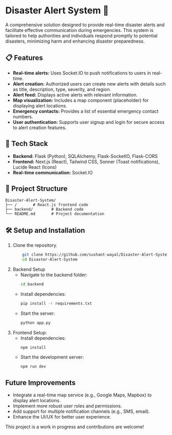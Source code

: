 # Disaster Alert System 🚨

A comprehensive solution designed to provide real-time disaster alerts and facilitate effective communication during emergencies. This system is tailored to help authorities and individuals respond promptly to potential disasters, minimizing harm and enhancing disaster preparedness.

## 📋 Features

* **Real-time alerts:** Uses Socket.IO to push notifications to users in real-time.
* **Alert creation:**  Authorized users can create new alerts with details such as title, description, type, severity, and region.
* **Alert feed:** Displays active alerts with relevant information.
* **Map visualization:** Includes a map component (placeholder) for displaying alert locations.
* **Emergency contacts:** Provides a list of essential emergency contact numbers.
* **User authentication:**  Supports user signup and login for secure access to alert creation features.

## 🚀 Tech Stack

* **Backend:** Flask (Python), SQLAlchemy, Flask-SocketIO, Flask-CORS
* **Frontend:** Next.js (React), Tailwind CSS, Sonner (Toast notifications), Lucide React (Icons)
* **Real-time communication:** Socket.IO

## 📂 Project Structure

```plaintext
Disaster-Alert-System/
├── /       # React.js frontend code
├── backend/        # Backend code
└── README.md       # Project documentation
```

## 🛠️ Setup and Installation

1. Clone the repository.
    ```bash
        git clone https://github.com/sushant-wayal/Disaster-Alert-System.git
        cd Disaster-Alert-System
    ```
2. Backend Setup
    - Navigate to the backend folder:
        ```bash
        cd backend
        ```
    - Install dependencies:
        ```bash
        pip install -r requirements.txt
        ```
    - Start the server:
        ```bash
        python app.py
        ```
3. Frontend Setup:
    - Install dependencies:
        ```bash
        npm install
        ```
    - Start the development server:
        ```bash
        npm run dev
        ```

## Future Improvements

* Integrate a real-time map service (e.g., Google Maps, Mapbox) to display alert locations.
* Implement more robust user roles and permissions.
* Add support for multiple notification channels (e.g., SMS, email).
* Enhance the UI/UX for better user experience.


This project is a work in progress and contributions are welcome!